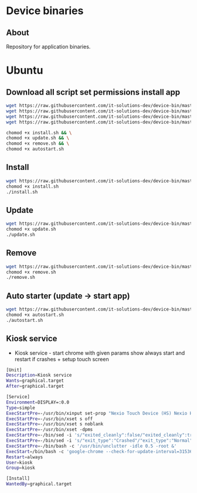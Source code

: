 # Device binaries

## About
Repository for application binaries.


# Ubuntu

## Download all script set permissions install app

```bash
wget https://raw.githubusercontent.com/it-solutions-dev/device-bin/master/scripts/ubuntu/install.sh && \
wget https://raw.githubusercontent.com/it-solutions-dev/device-bin/master/scripts/ubuntu/update.sh && \
wget https://raw.githubusercontent.com/it-solutions-dev/device-bin/master/scripts/ubuntu/remove.sh && \
wget https://raw.githubusercontent.com/it-solutions-dev/device-bin/master/scripts/ubuntu/autostart.sh && \
```

```bash
chomod +x install.sh && \
chomod +x update.sh && \
chomod +x remove.sh && \
chomod +x autostart.sh 
```

## Install

```bash
wget https://raw.githubusercontent.com/it-solutions-dev/device-bin/master/scripts/ubuntu/install.sh
chomod +x install.sh
./install.sh
```

## Update

```bash
wget https://raw.githubusercontent.com/it-solutions-dev/device-bin/master/scripts/ubuntu/update.sh
chomod +x update.sh
./update.sh
```

## Remove

```bash
wget https://raw.githubusercontent.com/it-solutions-dev/device-bin/master/scripts/ubuntu/remove.sh
chomod +x remove.sh
./remove.sh
```

## Auto starter (update -> start app)

```bash
wget https://raw.githubusercontent.com/it-solutions-dev/device-bin/master/scripts/ubuntu/autostart.sh
chomod +x autostart.sh
./autostart.sh
```


## Kiosk service

- Kiosk service - start chrome with given params show always start and restart if crashes + setup touch screen

```bash
[Unit]
Description=Kiosk service
Wants=graphical.target
After=graphical.target

[Service]
Environment=DISPLAY=:0.0
Type=simple
ExecStartPre=-/usr/bin/xinput set-prop "Nexio Touch Device (HS) Nexio HID Multi-Touch ATI0400-10"  --type=float "Coordinate Transformation Matrix" 0.0, -1.0, 1.0, 1.0, 0.0, 0.0, 0.0, 0.0, 1.0
ExecStartPre=-/usr/bin/xset s off
ExecStartPre=-/usr/bin/xset s noblank
ExecStartPre=-/usr/bin/xset -dpms
ExecStartPre=-/bin/sed -i 's/"exited_cleanly":false/"exited_cleanly":true/' /home/kiosk/.config/chromium/Default/Preferences
ExecStartPre=-/bin/sed -i 's/"exit_type":"Crashed"/"exit_type":"Normal"/' /home/kiosk/.config/chromium/Default/Preferences
ExecStartPre=-/bin/bash -c '/usr/bin/unclutter -idle 0.5 -root &'
ExecStart=/bin/bash -c 'google-chrome --check-for-update-interval=31536000 --noerrdialogs --disable-infobars --disable-pinch -overscroll-history-navigation=0 --autoplay-policy=no-user-gesture-required --enable-features=OverlayScrollbar --password-store=basic --kiosk <REPLACE WITH YOUR URL>'
Restart=always
User=kiosk
Group=kiosk

[Install]
WantedBy=graphical.target
```

